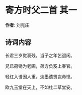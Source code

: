 # 寄方时父二首  其一

**作者**: 刘克庄

## 诗词内容

长君三岁觉衰残，当子之年乞退闲。

兄已荷锄为老圃，弟方负笈上春官。

轻红入谱因人重，淡墨遗贤岂命悭。

欧九玉堂在天上，不如杜二草堂安。

